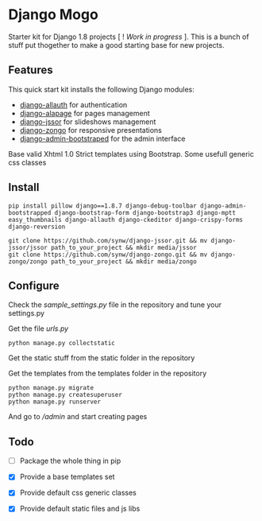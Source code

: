 Django Mogo
==============

Starter kit for Django 1.8 projects [ ! *Work in progress* ].
This is a bunch of stuff put thogether to make a good starting base for new projects.

Features
--------------

This quick start kit installs the following Django modules:

- [django-allauth](https://github.com/pennersr/django-allauth) for authentication
- [django-alapage](https://github.com/synw/django-alapage) for pages management
- [django-jssor](https://github.com/synw/django-jssor) for slideshows management
- [django-zongo](https://github.com/synw/django-zongo) for responsive presentations
- [django-admin-bootstraped](https://github.com/django-admin-bootstrapped/django-admin-bootstrapped) for the admin interface

Base valid Xhtml 1.0 Strict templates using Bootstrap.
Some usefull generic css classes


Install
--------------

	pip install pillow django==1.8.7 django-debug-toolbar django-admin-bootstrapped django-bootstrap-form django-bootstrap3 django-mptt easy_thumbnails django-allauth django-ckeditor django-crispy-forms django-reversion

	git clone https://github.com/synw/django-jssor.git && mv django-jssor/jssor path_to_your_project && mkdir media/jssor
	git clone https://github.com/synw/django-zongo.git && mv django-zongo/zongo path_to_your_project && mkdir media/zongo


Configure
--------------

Check the *sample_settings.py* file in the repository and tune your settings.py

Get the file *urls.py*

	python manage.py collectstatic

Get the static stuff from the static folder in the repository

Get the templates from the templates folder in the repository

	python manage.py migrate
	python manage.py createsuperuser
	python manage.py runserver

And go to _/admin_ and start creating pages


Todo
--------------

- [ ] Package the whole thing in pip
- [x] Provide a base templates set
- [x] Provide default css generic classes
- [x] Provide default static files and js libs

